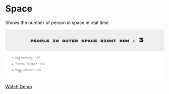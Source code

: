 # Space
Shows the number of person in space in real time

![Alt text](https://github.com/adityathebe/Space/blob/master/img-space.png)

[Watch Demo](http://adityathebe.com/space/)
